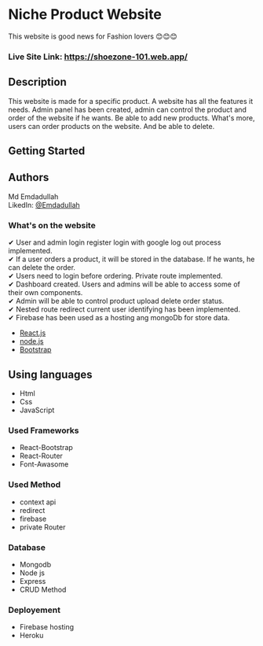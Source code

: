 # Niche Product Website

This website is good news for Fashion lovers 😊😊😊

### Live Site Link: https://shoezone-101.web.app/

## Description

This website is made for a specific product. A website has all the features it needs. Admin panel has been created, admin can control the product and order of the website if he wants. Be able to add new products.
What's more, users can order products on the website. And be able to delete.

## Getting Started

## Authors

Md Emdadullah  
LikedIn: [@Emdadullah](https://www.linkedin.com/in/mdemdadullah/)

### What's on the website
✔ User and admin login register login with google log out process implemented. <br />
✔ If a user orders a product, it will be stored in the database. If he wants, he can delete the order. <br />
✔ Users need to login before ordering. Private route implemented. <br />
✔ Dashboard created. Users and admins will be able to access some of their own components. <br />
✔ Admin will be able to control product upload delete order status. <br />
✔ Nested route redirect current user identifying has been implemented. <br />
✔ Firebase has been used as a hosting ang mongoDb for store data. <br />




* [React.js](https://reactjs.org/)
* [node.js](https://nodejs.org/)
* [Bootstrap](https://getbootstrap.com)

## Using languages 
- Html 
- Css
- JavaScript

### Used Frameworks
- React-Bootstrap
- React-Router
- Font-Awasome

### Used Method
- context api
- redirect
- firebase
- private Router

### Database
- Mongodb
- Node js
- Express
- CRUD Method

### Deployement
- Firebase hosting
- Heroku
